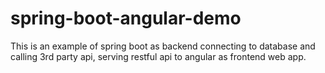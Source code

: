# spring-boot-angular-demo
This is an example of spring boot as backend connecting to database and calling 3rd party api, serving restful api to angular as frontend web app.
